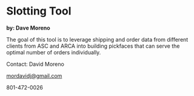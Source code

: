 # Slotting Tool

**by: Dave Moreno**

The goal of this tool is to leverage shipping and order data from different clients from ASC and ARCA into building pickfaces that can serve the optimal number of orders individually.


Contact:
David Moreno

[mordavidj@gmail.com](mailto:mordavidj@gmail.com)

801-472-0026
